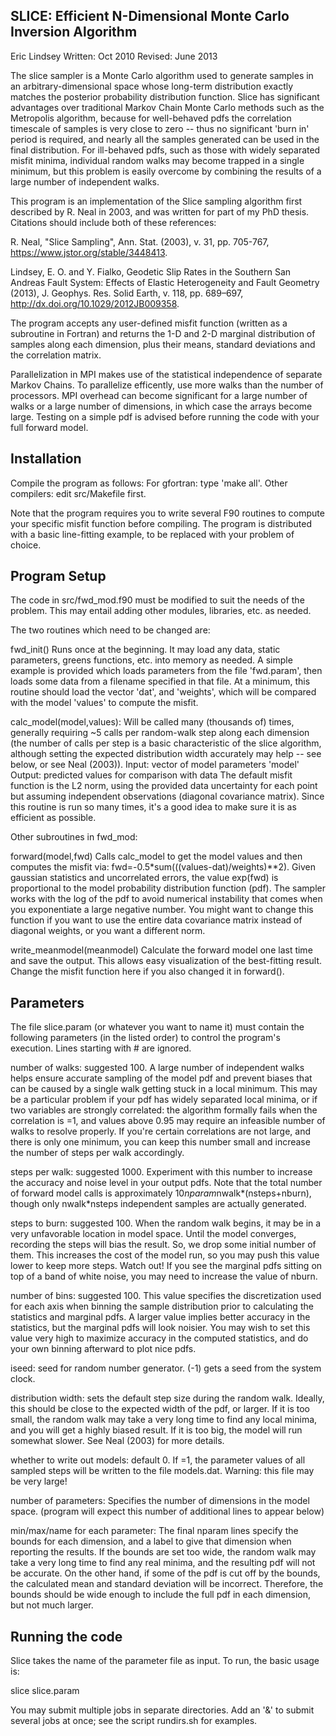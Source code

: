 SLICE: Efficient N-Dimensional Monte Carlo Inversion Algorithm
-----


Eric Lindsey
Written: Oct 2010
Revised: June 2013

The slice sampler is a Monte Carlo algorithm used to generate samples in an
arbitrary-dimensional space whose long-term distribution exactly matches the
posterior probability distribution function. Slice has significant advantages
over traditional Markov Chain Monte Carlo methods such as the Metropolis
algorithm, because for well-behaved pdfs the correlation timescale of samples
is very close to zero -- thus no significant 'burn in' period is required, and
nearly all the samples generated can be used in the final distribution. For
ill-behaved pdfs, such as those with widely separated misfit minima, individual
random walks may become trapped in a single minimum, but this problem is easily
overcome by combining the results of a large number of independent walks.

This program is an implementation of the Slice sampling algorithm first described by R. Neal in 2003, and was written for part of my PhD thesis. Citations should include both of these references:

R. Neal, "Slice Sampling", Ann. Stat. (2003), v. 31, pp. 705-767, https://www.jstor.org/stable/3448413.

Lindsey, E. O. and Y. Fialko, Geodetic Slip Rates in the Southern San Andreas Fault System: Effects of Elastic Heterogeneity and Fault Geometry (2013), J. Geophys. Res. Solid Earth, v. 118, pp. 689–697, http://dx.doi.org/10.1029/2012JB009358.

The program accepts any user-defined misfit function (written as a subroutine in Fortran) and returns the 1-D and 2-D marginal distribution of samples along each dimension, plus their means, standard deviations and the correlation matrix.

Parallelization in MPI makes use of the statistical independence of separate
Markov Chains. To parallelize efficently, use more walks than the number of
processors. MPI overhead can become significant for a large number of walks or
a large number of dimensions, in which case the arrays become large. Testing on
a simple pdf is advised before running the code with your full forward model.

Installation
-----
Compile the program as follows: 
For gfortran: type 'make all'.
Other compilers: edit src/Makefile first.

Note that the program requires you to write several F90 routines to compute your
specific misfit function before compiling. The program is distributed with a
basic line-fitting example, to be replaced with your problem of choice.

Program Setup
-----
The code in src/fwd_mod.f90 must be modified to suit the needs of the problem.
This may entail adding other modules, libraries, etc. as needed.

The two routines which need to be changed are:

fwd_init()
Runs once at the beginning. It may load any data, static parameters, greens
functions, etc. into memory as needed. A simple example is provided which loads
parameters from the file 'fwd.param', then loads some data from a filename
specified in that file. At a minimum, this routine should load the vector 'dat',
and 'weights', which will be compared with the model 'values' to compute the
misfit.

calc_model(model,values):
Will be called many (thousands of) times, generally requiring ~5 calls per
random-walk step along each dimension (the number of calls per step is a basic
characteristic of the slice algorithm, although setting the expected
distribution width accurately may help -- see below, or see Neal (2003)).
Input: vector of model parameters 'model'
Output: predicted values for comparison with data
The default misfit function is the L2 norm, using the provided data uncertainty
for each point but assuming independent observations (diagonal covariance 
matrix). Since this routine is run so many times, it's a good idea to make sure
it is as efficient as possible.

Other subroutines in fwd_mod:

forward(model,fwd)
Calls calc_model to get the model values and then computes the misfit via:
fwd=-0.5\*sum(((values-dat)/weights)\*\*2). Given gaussian statistics and
uncorrelated errors, the value exp(fwd) is proportional to the model probability
distribution function (pdf). The sampler works with the log of the pdf to avoid
numerical instability that comes when you exponentiate a large negative number.
You might want to change this function if you want to use the entire data 
covariance matrix instead of diagonal weights, or you want a different norm.

write_meanmodel(meanmodel)
Calculate the forward model one last time and save the output. This allows easy
visualization of the best-fitting result. Change the misfit function here if you
also changed it in forward().

Parameters
-----
The file slice.param (or whatever you want to name it) must contain
the following parameters (in the listed order) to control the program's
execution. Lines starting with # are ignored.

number of walks: suggested 100.
A large number of independent walks helps ensure accurate sampling of the model
pdf and prevent biases that can be caused by a single walk getting stuck in a
local minimum. This may be a particular problem if your pdf has widely separated
local minima, or if two variables are strongly correlated: the algorithm
formally fails when the correlation is =1, and values above 0.95 may require an
infeasible number of walks to resolve properly. If you're certain correlations
are not large, and there is only one minimum, you can keep this number small and
increase the number of steps per walk accordingly.

steps per walk: suggested 1000.
Experiment with this number to increase the accuracy and noise level in your
output pdfs. Note that the total number of forward model calls is approximately
10*nparam*nwalk*(nsteps+nburn), though only nwalk*nsteps independent samples are
actually generated.

steps to burn: suggested 100.
When the random walk begins, it may be in a very unfavorable location in model
space. Until the model converges, recording the steps will bias the result. So,
we drop some initial number of them. This increases the cost of the model run,
so you may push this value lower to keep more steps. Watch out! If you see
the marginal pdfs sitting on top of a band of white noise, you may need to
increase the value of nburn.

number of bins: suggested 100.
This value specifies the discretization used for each axis when binning the
sample distribution prior to calculating the statistics and marginal pdfs. A
larger value implies better accuracy in the statistics, but the marginal pdfs
will look noisier. You may wish to set this value very high to maximize accuracy
in the computed statistics, and do your own binning afterward to plot nice pdfs.

iseed:
seed for random number generator. (-1) gets a seed from the system clock.

distribution width:
sets the default step size during the random walk. Ideally, this should be close
to the expected width of the pdf, or larger. If it is too small, the random walk
may take a very long time to find any local minima, and you will get a highly
biased result. If it is too big, the model will run somewhat slower. See Neal
(2003) for more details.

whether to write out models: default 0.
If =1, the parameter values of all sampled steps will be written to the file
models.dat. Warning: this file may be very large!

number of parameters:
Specifies the number of dimensions in the model space. (program will expect this
number of additional lines to appear below)

min/max/name for each parameter:
The final nparam lines specify the bounds for each dimension, and a label to
give that dimension when reporting the results. If the bounds are set too wide,
the random walk may take a very long time to find any real minima, and the
resulting pdf will not be accurate. On the other hand, if some of the pdf is cut
off by the bounds, the calculated mean and standard deviation will be incorrect.
Therefore, the bounds should be wide enough to include the full pdf in each
dimension, but not much larger.

Running the code
-----
Slice takes the name of the parameter file as input. To run, the basic usage is:

slice slice.param

You may submit multiple jobs in separate directories. Add an '&' to submit
several jobs at once; see the script rundirs.sh for examples.
